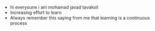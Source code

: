 - hi everyoune i am mohamad javad tavakoli 
- Increasing effort to learn
- Always remember this saying from me that learning is a continuous process
